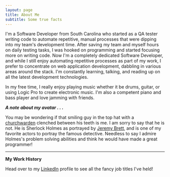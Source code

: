 ```yaml
---
layout: page
title: About Me
subtitle: Some true facts 
---
```


I'm a Software Developer from South Carolina who started as a QA tester writing code to automate repetitive, manual processes that were dipping into my team's development time. After saving my team and myself hours on daily testing tasks, I was hooked on programming and started focusing more on writing code. Now I'm a completely dedicated Software Developer, and while I still enjoy automating repetitive processes as part of my work, I prefer to concentrate on web application development, dabbling in various areas around the stack. I'm constantly learning, talking, and reading up on all the latest development technologies. 

In my free time, I really enjoy playing music whether it be drums, guitar, or using Logic Pro to create electronic music. I'm also a competent piano and bass player and love jamming with friends.

***A note about my avatar . . .***

You may be wondering if that smiling guy in the top hat with a [churchwarden](https://en.wikipedia.org/wiki/Churchwarden_pipe) clenched between his teeth is me. I am sorry to say that he is not. He is Sherlock Holmes as portrayed by [Jeremy Brett](https://en.wikipedia.org/wiki/Jeremy_Brett), and is one of my favorite actors to portray the famous detective. Needless to say I admire Holmes's problem solving abilities and think he would have made a great programmer!

__________

**My Work History**

Head over to my [LinkedIn](https://www.linkedin.com/in/tbeede/) profile to see all the fancy job titles I've held!
